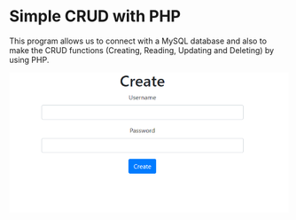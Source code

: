 # Simple CRUD with PHP


This program allows us to connect with a MySQL database and also to make the CRUD functions
(Creating, Reading, Updating and Deleting) by using PHP.






![Project Image](https://github.com/MarianaSouza/Simple_CRUD_PHP/blob/master/create.PNG) 
